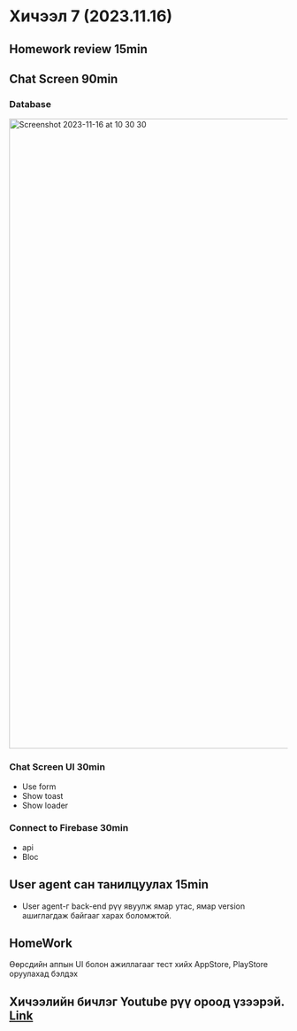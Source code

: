# Хичээл 7 (2023.11.16)
## Homework review 15min

## Chat Screen 90min
### Database
<img width="1138" alt="Screenshot 2023-11-16 at 10 30 30" src="https://github.com/buyka98/flutter-lesson/assets/92565391/b3d863c0-c6e1-43d0-95d8-146800a87d58">

### Chat Screen UI 30min
- Use form
- Show toast
- Show loader

### Connect to Firebase 30min
- api
- Bloc

## User agent сан танилцуулах 15min
- User agent-г back-end рүү явуулж ямар утас, ямар version ашиглагдаж байгааг харах боломжтой. 


## HomeWork
Өөрсдийн аппын UI болон ажиллагааг тест хийх AppStore, PlayStore оруулахад бэлдэх

## Хичээлийн бичлэг Youtube рүү ороод үзээрэй. [Link](https://youtu.be/qupmzh4OZJ4)
